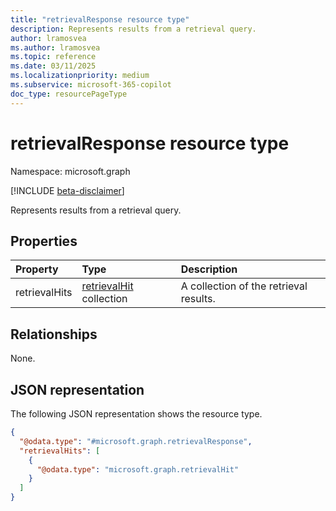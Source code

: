 ```yaml
---
title: "retrievalResponse resource type"
description: Represents results from a retrieval query.
author: lramosvea
ms.author: lramosvea
ms.topic: reference
ms.date: 03/11/2025
ms.localizationpriority: medium
ms.subservice: microsoft-365-copilot
doc_type: resourcePageType
---
```


# retrievalResponse resource type

Namespace: microsoft.graph

[!INCLUDE [beta-disclaimer](../../includes/beta-disclaimer.md)]

Represents results from a retrieval query.

## Properties
|Property|Type|Description|
|:---|:---|:---|
|retrievalHits|[retrievalHit](../resources/retrievalhit.md) collection|A collection of the retrieval results.|

## Relationships
None.

## JSON representation
The following JSON representation shows the resource type.
<!-- {
  "blockType": "resource",
  "@odata.type": "microsoft.graph.retrievalResponse"
}
-->
``` json
{
  "@odata.type": "#microsoft.graph.retrievalResponse",
  "retrievalHits": [
    {
      "@odata.type": "microsoft.graph.retrievalHit"
    }
  ]
}
```

